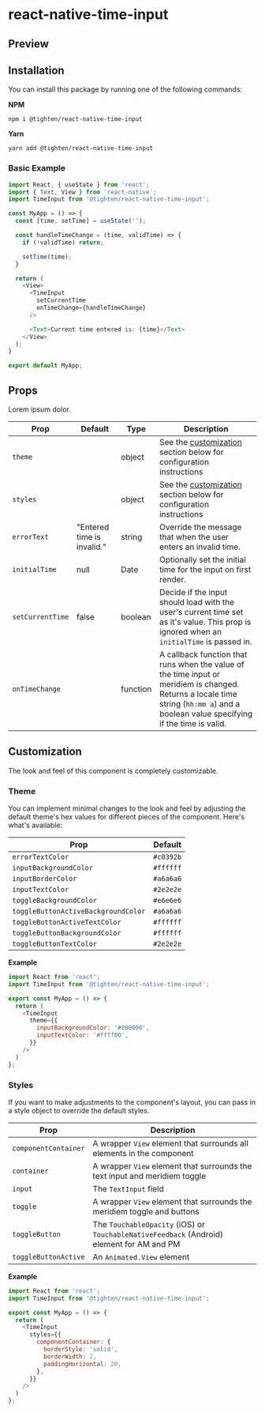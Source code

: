 # react-native-time-input

## Preview

## Installation

You can install this package by running one of the following  commands:

**NPM**

`npm i @tighten/react-native-time-input`

**Yarn**

`yarn add @tighten/react-native-time-input`

### Basic Example

```js
import React, { useState } from 'react';
import { Text, View } from 'react-native';
import TimeInput from '@tighten/react-native-time-input';

const MyApp = () => {
  const [time, setTime] = useState('');

  const handleTimeChange = (time, validTime) => {
    if (!validTime) return;

    setTime(time);
  }

  return (
    <View>
      <TimeInput 
        setCurrentTime 
        onTimeChange={handleTimeChange} 
      />

      <Text>Current time entered is: {time}</Text>
    </View>
  );
}

export default MyApp;
```

## Props
Lorem ipsum dolor.

| Prop         | Default     | Type        | Description |
| ------------ | ----------- | ----------- | ----------- |
| `theme` |  | object | See the [customization](#customization) section below for configuration instructions |
| `styles` |  | object | See the [customization](#customization) section below for configuration instructions |
| `errorText` | "Entered time is invalid." | string | Override the message that when the user enters an invalid time.  |
| `initialTime` | null | Date | Optionally set the initial time for the input on first render. |
| `setCurrentTime` | false | boolean | Decide if the input should load with the user's current time set as it's value. This prop is ignored when an `initialTime` is passed in. |
| `onTimeChange` | | function | A callback function that runs when the value of the time input or meridiem is changed. Returns a locale time string (`hh:mm a`) and a boolean value specifying if the time is valid. |

## Customization

The look and feel of this component is completely customizable.

### Theme

You can implement minimal changes to the look and feel by adjusting the default theme's hex values for different pieces of the component.
Here's what's available:

| Prop        | Default    |
| ----------- | ----------- |
| `errorTextColor`| `#c0392b` | <span style="background-color: #c0392b; padding: 8px; display: block;"></span> |
| `inputBackgroundColor`   | `#ffffff` | <span style="background-color: #ffffff; padding: 8px; display: block;"></span> |
| `inputBorderColor`   | `#a6a6a6` | <span style="background-color: #a6a6a6; padding: 8px; display: block;"></span> |
| `inputTextColor`   | `#2e2e2e` | <span style="background-color: #2e2e2e; padding: 8px; display: block;"></span> |
| `toggleBackgroundColor` | `#e6e6e6` | <span style="background-color: #e6e6e6; padding: 8px; display: block;"></span> |
| `toggleButtonActiveBackgroundColor` | `#a6a6a6` | <span style="background-color: #a6a6a6; padding: 8px; display: block;"></span> |
| `toggleButtonActiveTextColor` | `#ffffff` | <span style="background-color: #ffffff; padding: 8px; display: block;"></span> |
| `toggleButtonBackgroundColor` | `#ffffff` | <span style="background-color: #ffffff; padding: 8px; display: block;"></span> |
| `toggleButtonTextColor` | `#2e2e2e` | <span style="background-color: #2e2e2e; padding: 8px; display: block;"></span> |

**Example**

```js
import React from 'react';
import TimeInput from '@tighten/react-native-time-input';

export const MyApp = () => {
  return (
    <TimeInput 
      theme={{
        inputBackgroundColor: '#000000',
        inputTextColor: '#ffff00',
      }} 
    />
  )
};
```

### Styles

If you want to make adjustments to the component's layout, you can pass in a style object to override the default styles.

| Prop        | Description |
| ----------- | ----------- |
| `componentContainer`| A wrapper `View` element that surrounds all elements in the component |
| `container`   | A wrapper `View` element that surrounds the text input and meridiem toggle |
| `input`   | The `TextInput` field |
| `toggle`   | A wrapper `View` element that surrounds the meridiem toggle and buttons |
| `toggleButton` | The `TouchableOpacity` (iOS) or `TouchableNativeFeedback` (Android) element for AM and PM |
| `toggleButtonActive` | An `Animated.View` element |

**Example**

```js
import React from 'react';
import TimeInput from '@tighten/react-native-time-input';

export const MyApp = () => {
  return (
    <TimeInput 
      styles={{
        componentContainer: {
          borderStyle: 'solid',
          borderWidth: 2,
          paddingHorizontal: 20,
        },
      }} 
    />
  )
};
```
